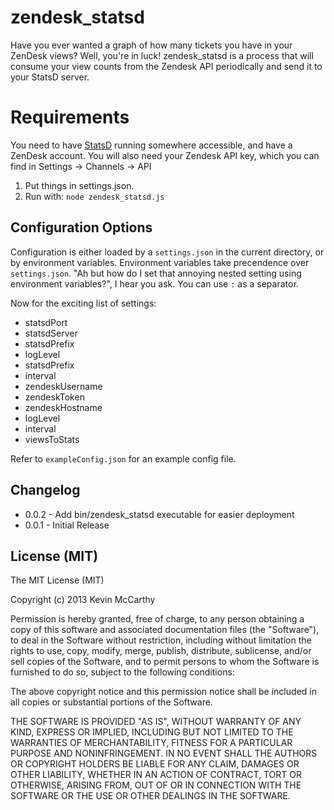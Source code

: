 # zendesk_statsd

Have you ever wanted a graph of how many tickets you have in your ZenDesk views?  Well, you're in luck!  zendesk_statsd is a process that will consume your view counts from the Zendesk API periodically and send it to your StatsD server.

# Requirements

You need to have [StatsD](https://github.com/etsy/statsd/) running somewhere accessible, and have a ZenDesk account.  You will also need your Zendesk API key, which you can find in Settings -> Channels -> API

1. Put things in settings.json.  
2. Run with: `node zendesk_statsd.js`

## Configuration Options

Configuration is either loaded by a `settings.json` in the current directory, or by environment variables.  Environment variables take precendence over `settings.json`.  "Ah but how do I set that annoying nested setting using environment variables?", I hear you ask.  You can use `:` as a separator.

Now for the exciting list of settings:

* statsdPort 
* statsdServer
* statsdPrefix
* logLevel
* statsdPrefix
* interval
* zendeskUsername
* zendeskToken
* zendeskHostname
* logLevel
* interval
* viewsToStats

Refer to `exampleConfig.json` for an example config file.


## Changelog

* 0.0.2 - Add bin/zendesk_statsd executable for easier deployment
* 0.0.1 - Initial Release

## License (MIT)
The MIT License (MIT)

Copyright (c) 2013 Kevin McCarthy

Permission is hereby granted, free of charge, to any person obtaining a
copy
of this software and associated documentation files (the "Software"), to
deal
in the Software without restriction, including without limitation the
rights
to use, copy, modify, merge, publish, distribute, sublicense, and/or
sell
copies of the Software, and to permit persons to whom the Software is
furnished to do so, subject to the following conditions:

The above copyright notice and this permission notice shall be included
in
all copies or substantial portions of the Software.

THE SOFTWARE IS PROVIDED "AS IS", WITHOUT WARRANTY OF ANY KIND, EXPRESS
OR
IMPLIED, INCLUDING BUT NOT LIMITED TO THE WARRANTIES OF MERCHANTABILITY,
FITNESS FOR A PARTICULAR PURPOSE AND NONINFRINGEMENT. IN NO EVENT SHALL
THE
AUTHORS OR COPYRIGHT HOLDERS BE LIABLE FOR ANY CLAIM, DAMAGES OR OTHER
LIABILITY, WHETHER IN AN ACTION OF CONTRACT, TORT OR OTHERWISE, ARISING
FROM,
OUT OF OR IN CONNECTION WITH THE SOFTWARE OR THE USE OR OTHER DEALINGS
IN
THE SOFTWARE.
